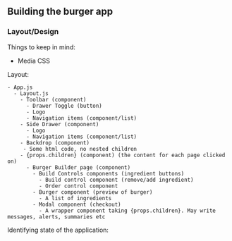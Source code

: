 ## Building the burger app

### Layout/Design

Things to keep in mind:

- Media CSS

Layout:

```
- App.js
  - Layout.js
    - Toolbar (component)
      - Drawer Toggle (button)
      - Logo
      - Navigation items (component/list)
    - Side Drawer (component)
      - Logo
      - Navigation items (component/list)
    - Backdrop (component)
     - Some html code, no nested children
    - {props.children} (component) (the content for each page clicked on)
      - Burger Builder page (component)
        - Build Controls components (ingredient buttons)
          - Build control component (remove/add ingredient)
          - Order control component 
        - Burger component (preview of burger)
          - A list of ingredients
        - Modal component (checkout)
          - A wrapper component taking {props.children}. May write messages, alerts, summaries etc
```

Identifying state of the application: 
